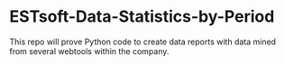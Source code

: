 # ESTsoft-Data-Statistics-by-Period
This repo will prove Python code to create data reports with data mined from several webtools within the company.
